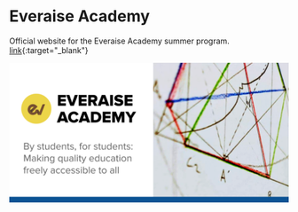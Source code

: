 # Everaise Academy
Official website for the Everaise Academy summer program. [link](https://www.everaise.org){:target="_blank"}

![Everaise Banner](./banner.jpg)
